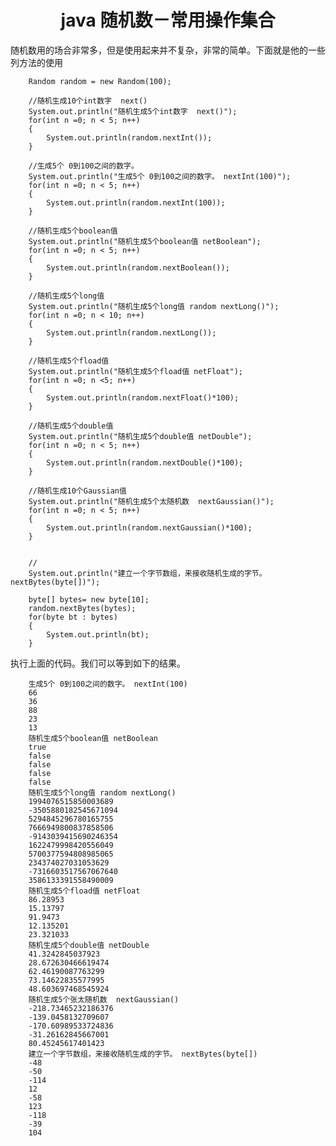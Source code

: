 <h1 align="center" >java 随机数－常用操作集合</h1>

   随机数用的场合非常多，但是使用起来并不复杂，非常的简单。下面就是他的一些列方法的使用
      
        Random random = new Random(100);
		
		//随机生成10个int数字  next()
		System.out.println("随机生成5个int数字  next()");
		for(int n =0; n < 5; n++)
		{
			System.out.println(random.nextInt());
		}
		
		//生成5个 0到100之间的数字。
		System.out.println("生成5个 0到100之间的数字。 nextInt(100)");
		for(int n =0; n < 5; n++)
		{
			System.out.println(random.nextInt(100));
		}
		
		//随机生成5个boolean值
		System.out.println("随机生成5个boolean值 netBoolean");
		for(int n =0; n < 5; n++)
		{
			System.out.println(random.nextBoolean());
		}
		
		//随机生成5个long值
		System.out.println("随机生成5个long值 random nextLong()");
		for(int n =0; n < 10; n++)
		{
			System.out.println(random.nextLong());
		}
		
		//随机生成5个fload值
		System.out.println("随机生成5个fload值 netFloat");
		for(int n =0; n <5; n++)
		{
			System.out.println(random.nextFloat()*100);
		}
		
		//随机生成5个double值
		System.out.println("随机生成5个double值 netDouble");
		for(int n =0; n < 5; n++)
		{
			System.out.println(random.nextDouble()*100);
		}
		
		//随机生成10个Gaussian值
		System.out.println("随机生成5个太随机数  nextGaussian()");
		for(int n =0; n < 5; n++)
		{
			System.out.println(random.nextGaussian()*100);
		}
			
		
		//
		System.out.println("建立一个字节数组，来接收随机生成的字节。 nextBytes(byte[])");
		
		byte[] bytes= new byte[10];
		random.nextBytes(bytes);
		for(byte bt : bytes)
		{
			System.out.println(bt);
		}
	
		
执行上面的代码。我们可以等到如下的结果。
		
		生成5个 0到100之间的数字。 nextInt(100)
		66
		36
		88
		23
		13
		随机生成5个boolean值 netBoolean
		true
		false
		false
		false
		false
		随机生成5个long值 random nextLong()
		1994076515850003689
		-3505880182545671094
		5294845296780165755
		7666949800837858506
		-9143039415690246354
		1622479998420556049
		5700377594808985065
		234374027031053629
		-7316603517567067640
		3586133391558490009
		随机生成5个fload值 netFloat
		86.28953
		15.13797
		91.9473
		12.135201
		23.321033
		随机生成5个double值 netDouble
		41.3242845037923
		28.672630466619474
		62.46190087763299
		73.14622835577995
		48.603697468545924
		随机生成5个张太随机数  nextGaussian()
		-218.73465232186376
		-139.0458132709607
		-170.60989533724836
		-31.26162845667001
		80.45245617401423
		建立一个字节数组，来接收随机生成的字节。 nextBytes(byte[])
		-48
		-50
		-114
		12
		-58
		123
		-118
		-39
		104
		
	

		

